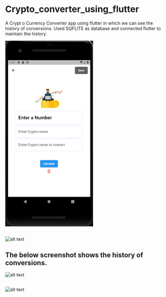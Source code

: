 # Crypto_converter_using_flutter
A Crypt o Currency Converter app using flutter in which we can see the  history of conversions. Used SQFLITE as database and connected flutter to maintain the history. 

![alt text](https://github.com/Srijenanithish/Crypto_converter_using_flutter/blob/main/Mobile1.png?raw=true)
## 
![alt text](https://github.com/Srijenanithish/Crypto_converter_using_flutter/blob/main/.png?raw=true)

## The below screenshot shows the history of conversions.
![alt text](https://github.com/Srijenanithish/Crypto_converter_using_flutter/blob/main/.png?raw=true)

## 
![alt text](https://github.com/Srijenanithish/Crypto_converter_using_flutter/blob/main/.png?raw=true)
